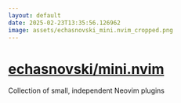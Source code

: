 ```yaml
---
layout: default
date: 2025-02-23T13:35:56.126962
image: assets/echasnovski_mini.nvim_cropped.png
---
```


# [echasnovski/mini.nvim](https://github.com/echasnovski/mini.nvim)

Collection of small, independent Neovim plugins
